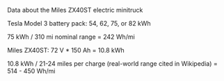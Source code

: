Data about the Miles ZX40ST electric minitruck

Tesla Model 3 battery pack: 54, 62, 75, or 82 kWh

75 kWh / 310 mi nominal range = 242 Wh/mi

Miles ZX40ST: 72 V * 150 Ah = 10.8 kWh

10.8 kWh / 21-24 miles per charge (real-world range cited in Wikipedia) = 514 - 450 Wh/mi
